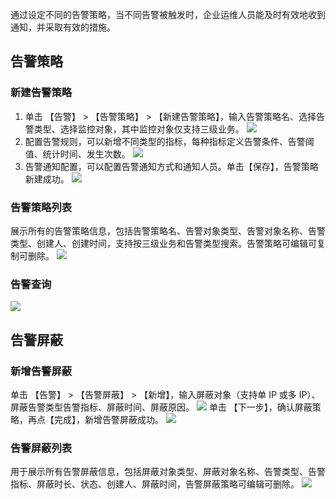 通过设定不同的告警策略，当不同告警被触发时，企业运维人员能及时有效地收到通知，并采取有效的措施。
## 告警策略 ##
### 新建告警策略 ###
1. 单击 【告警】 > 【告警策略】 > 【新建告警策略】，输入告警策略名、选择告警类型、选择监控对象，其中监控对象仅支持三级业务。
![](http://imgcache.tce.fsphere.cn/image/mc.qcloudimg.com/static/img/332c6458f2bf3bbf3a4fb468627b4074/gaojing1.png)
2. 配置告警规则，可以新增不同类型的指标，每种指标定义告警条件、告警阈值、统计时间、发生次数。
![](http://imgcache.tce.fsphere.cn/image/mc.qcloudimg.com/static/img/33ad6c18316ed3e74893c399eaeecb22/gaojing2.png)
3. 告警通知配置，可以配置告警通知方式和通知人员。单击【保存】，告警策略新建成功。
![](http://imgcache.tce.fsphere.cn/image/mc.qcloudimg.com/static/img/d833a2e3f02f32b3f49bc65a7c9693a4/gaojing3.png)
### 告警策略列表 ###
展示所有的告警策略信息，包括告警策略名、告警对象类型、告警对象名称、告警类型、创建人、创建时间，支持按三级业务和告警类型搜索。告警策略可编辑可复制可删除。
![](http://imgcache.tce.fsphere.cn/image/mc.qcloudimg.com/static/img/b045466bc947ca3e784fc7abb0094f21/gaojing4.png)
### 告警查询 ###
![](http://imgcache.tce.fsphere.cn/image/mc.qcloudimg.com/static/img/95b19de3851031c5a298dd982639bca7/gaojing5.png)
## 告警屏蔽 ##
### 新增告警屏蔽 ###
单击 【告警】 > 【告警屏蔽】 > 【新增】，输入屏蔽对象（支持单 IP 或多 IP）、屏蔽告警类型告警指标、屏蔽时间、屏蔽原因。
![](http://imgcache.tce.fsphere.cn/image/mc.qcloudimg.com/static/img/5f121dc55d28c3fb7aadebe634c20d81/gaojing6.png)
单击 【下一步】，确认屏蔽策略，再点【完成】，新增告警屏蔽成功。
![](http://imgcache.tce.fsphere.cn/image/mc.qcloudimg.com/static/img/f13ef747c879e16cc702a85d70168d38/gaojing7.png)
### 告警屏蔽列表 ###
用于展示所有告警屏蔽信息，包括屏蔽对象类型、屏蔽对象名称、告警类型、告警指标、屏蔽时长、状态、创建人、屏蔽时间，告警屏蔽策略可编辑可删除。
![](http://imgcache.tce.fsphere.cn/image/mc.qcloudimg.com/static/img/3427f561f938c3ee74e1e242638ea473/gaojing8.png)
